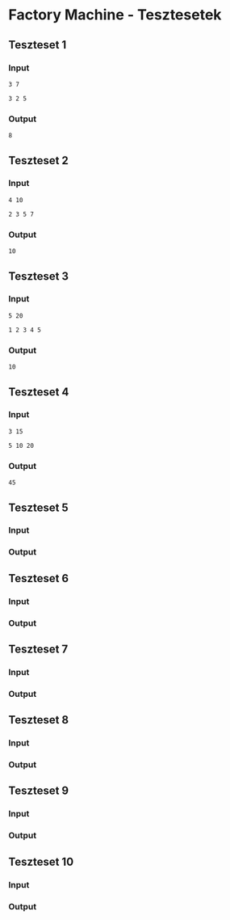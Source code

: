 # Factory Machine - Tesztesetek

## Teszteset 1
### Input
`3 7`

`3 2 5`

### Output
`8`


## Teszteset 2
### Input
`4 10`

`2 3 5 7`

### Output
`10`


## Teszteset 3
### Input
`5 20`

`1 2 3 4 5`

### Output
`10`


## Teszteset 4
### Input
`3 15`

`5 10 20`

### Output
`45`


## Teszteset 5
### Input


### Output

## Teszteset 6
### Input


### Output

## Teszteset 7
### Input


### Output

## Teszteset 8
### Input


### Output

## Teszteset 9
### Input


### Output

## Teszteset 10
### Input


### Output

